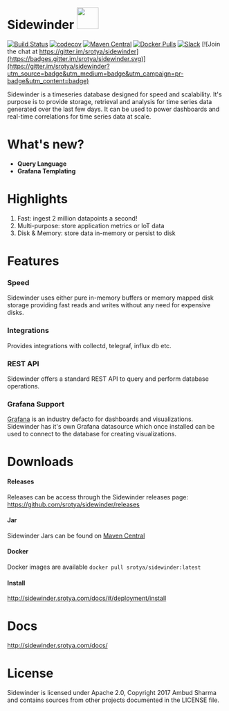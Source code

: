 # Sidewinder <img src="https://github.com/srotya/sidewinder/raw/gh-pages/styles/imgs/logo.png" width="50">

[![Build Status](https://travis-ci.org/srotya/sidewinder.svg?branch=master)](https://travis-ci.org/srotya/sidewinder)
[![codecov](https://codecov.io/gh/srotya/sidewinder/branch/master/graph/badge.svg)](https://codecov.io/gh/srotya/sidewinder)
[![Maven Central](https://img.shields.io/maven-central/v/com.srotya.sidewinder/sidewinder-core.svg)](http://search.maven.org/#search%7Cga%7C1%7Ccom.srotya.sidewinder)
[![Docker Pulls](https://img.shields.io/docker/pulls/srotya/sidewinder.svg)](https://hub.docker.com/r/srotya/sidewinder/)
[![Slack](https://img.shields.io/badge/chat-on%20slack-green.svg)](https://srotya.slack.com/)
[![Join the chat at https://gitter.im/srotya/sidewinder](https://badges.gitter.im/srotya/sidewinder.svg)](https://gitter.im/srotya/sidewinder?utm_source=badge&utm_medium=badge&utm_campaign=pr-badge&utm_content=badge)

Sidewinder is a timeseries database designed for speed and scalability. It's purpose is to provide storage, retrieval and analysis for time series data
 generated over the last few days. It can be used to power dashboards and real-time correlations for time series data at scale.
 
# What's new?
- **Query Language**
- **Grafana Templating**


# Highlights

1. Fast: ingest 2 million datapoints a second!
2. Multi-purpose: store application metrics or IoT data 
3. Disk & Memory: store data in-memory or persist to disk

# Features

### Speed
Sidewinder uses either pure in-memory buffers or memory mapped disk storage providing fast reads and writes without any need for expensive disks.

### Integrations
Provides integrations with collectd, telegraf, influx db etc.

### REST API
Sidewinder offers a standard REST API to query and perform database operations.

### Grafana Support

[Grafana](http://grafana.org/) is an industry defacto for dashboards and visualizations. Sidewinder has it's own Grafana datasource which once installed can be used to connect to the database for creating visualizations. 

# Downloads

#### Releases

Releases can be access through the Sidewinder releases page: https://github.com/srotya/sidewinder/releases

#### Jar

Sidewinder Jars can be found on [Maven Central](http://search.maven.org/#search%7Cga%7C1%7Csidewinder)

#### Docker
Docker images are available ```docker pull srotya/sidewinder:latest```

#### Install

http://sidewinder.srotya.com/docs/#/deployment/install

# Docs

http://sidewinder.srotya.com/docs/

# License

Sidewinder is licensed under Apache 2.0, Copyright 2017 Ambud Sharma and contains sources from other projects documented in the LICENSE file.
